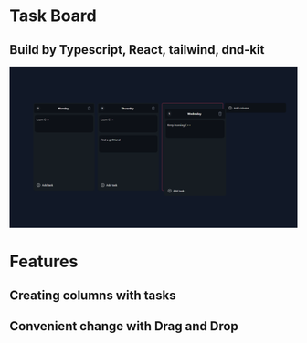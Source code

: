 # Task Board 
## Build by Typescript, React, tailwind, dnd-kit 

![Screenshot](https://github.com/demitrij-dev/Task-Manager/blob/9a8401fd9fff4184f1d14855462ed072ee91bb35/%D0%A1%D0%BD%D0%B8%D0%BC%D0%BE%D0%BA%20%D1%8D%D0%BA%D1%80%D0%B0%D0%BD%D0%B0%20(780).png)

# Features 
## Creating columns with tasks
## Convenient change with Drag and Drop
